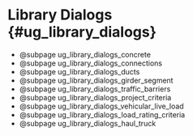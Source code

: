 Library Dialogs {#ug_library_dialogs}
==============================================

* @subpage ug_library_dialogs_concrete
* @subpage ug_library_dialogs_connections
* @subpage ug_library_dialogs_ducts
* @subpage ug_library_dialogs_girder_segment
* @subpage ug_library_dialogs_traffic_barriers
* @subpage ug_library_dialogs_project_criteria
* @subpage ug_library_dialogs_vehicular_live_load
* @subpage ug_library_dialogs_load_rating_criteria
* @subpage ug_library_dialogs_haul_truck
